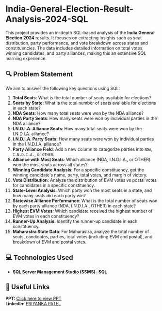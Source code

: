 # India-General-Election-Result-Analysis-2024-SQL
This project provides an in-depth SQL-based analysis of the **India General Election 2024** results. It focuses on extracting insights such as seat distribution, party performance, and vote breakdown across states and constituencies. The data includes detailed information on total votes, winning candidates, and party alliances, making this an extensive SQL learning experience. 
## 🔍 Problem Statement
We aim to answer the following key questions using SQL:
1. **Total Seats**: What is the total number of seats available for elections?
2. **Seats by State**: What is the total number of seats available for elections in each state?
3. **NDA Seats**: How many total seats were won by the NDA alliance?
4. **NDA Party Seats**: How many seats were won by individual parties in the NDA alliance?
5. **I.N.D.I.A. Alliance Seats**: How many total seats were won by the I.N.D.I.A. alliance?
6. **I.N.D.I.A. Party Seats**: How many seats were won by individual parties in the I.N.D.I.A. alliance?
7. **Party Alliance Field**: Add a new column to categorize parties into `NDA`, `I.N.D.I.A.`, or `OTHER`.
8. **Alliance with Most Seats**: Which alliance (NDA, I.N.D.I.A., or OTHER) won the most seats across all states?
9. **Winning Candidate Analysis**: For a specific constituency, get the winning candidate's name, party, total votes, and margin of victory.
10. **Vote Distribution**: Analyze the distribution of EVM votes vs postal votes for candidates in a specific constituency.
11. **State-Level Analysis**: Which party won the most seats in a state, and how many seats did each party win?
12. **Statewise Alliance Performance**: What is the total number of seats won by each party alliance (NDA, I.N.D.I.A., OTHER) in each state?
13. **Highest EVM Votes**: Which candidate received the highest number of EVM votes in each constituency?
14. **Runner-Up Analysis**: Identify the runner-up candidate in each constituency.
15. **Maharastra State Data**: For Maharastra, analyze the total number of seats, candidates, parties, total votes (including EVM and postal), and breakdown of EVM and postal votes.    
## 💻 Technologies Used
- **SQL Server Management Studio (SSMS)**-  **SQL**
## 🔗 Useful Links
 **PPT:** [Click here to view PPT](https://www.canva.com/design/DAGS_4TdMdY/CYGOhDZ5023OXdSn2LwiFw/edit?utm_content=DAGS_4TdMdY&utm_campaign=designshare&utm_medium=link2&utm_source=sharebutton)  
**LinkedIn:** [PRIYANKA PATEL](https://www.linkedin.com/in/aipriyankapatel?lipi=urn%3Ali%3Apage%3Ad_flagship3_profile_view_base_contact_details%3BTv5M6BL%2FSG2gRxYCKi%2Bieg%3D%3D)



